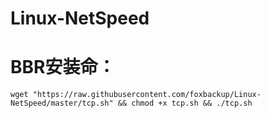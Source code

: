 # Linux-NetSpeed


# BBR安装命：

```
wget "https://raw.githubusercontent.com/foxbackup/Linux-NetSpeed/master/tcp.sh" && chmod +x tcp.sh && ./tcp.sh
```
